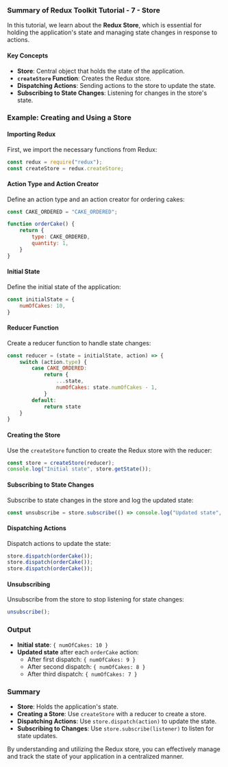 ### Summary of Redux Toolkit Tutorial - 7 - Store

In this tutorial, we learn about the **Redux Store**, which is essential for holding the application's state and managing state changes in response to actions.

#### Key Concepts

- **Store**: Central object that holds the state of the application.
- **`createStore` Function**: Creates the Redux store.
- **Dispatching Actions**: Sending actions to the store to update the state.
- **Subscribing to State Changes**: Listening for changes in the store's state.

### Example: Creating and Using a Store

#### Importing Redux
First, we import the necessary functions from Redux:
```javascript
const redux = require("redux");
const createStore = redux.createStore;
```

#### Action Type and Action Creator
Define an action type and an action creator for ordering cakes:
```javascript
const CAKE_ORDERED = "CAKE_ORDERED";

function orderCake() {
    return {
        type: CAKE_ORDERED,
        quantity: 1,
    }
}
```

#### Initial State
Define the initial state of the application:
```javascript
const initialState = {
    numOfCakes: 10,
}
```

#### Reducer Function
Create a reducer function to handle state changes:
```javascript
const reducer = (state = initialState, action) => {
    switch (action.type) {
        case CAKE_ORDERED:
            return {
                ...state,
                numOfCakes: state.numOfCakes - 1,
            }
        default:
            return state
    }
}
```

#### Creating the Store
Use the `createStore` function to create the Redux store with the reducer:
```javascript
const store = createStore(reducer);
console.log("Initial state", store.getState());
```

#### Subscribing to State Changes
Subscribe to state changes in the store and log the updated state:
```javascript
const unsubscribe = store.subscribe(() => console.log("Updated state", store.getState()));
```

#### Dispatching Actions
Dispatch actions to update the state:
```javascript
store.dispatch(orderCake());
store.dispatch(orderCake());
store.dispatch(orderCake());
```

#### Unsubscribing
Unsubscribe from the store to stop listening for state changes:
```javascript
unsubscribe();
```

### Output
- **Initial state**: `{ numOfCakes: 10 }`
- **Updated state** after each `orderCake` action:
  - After first dispatch: `{ numOfCakes: 9 }`
  - After second dispatch: `{ numOfCakes: 8 }`
  - After third dispatch: `{ numOfCakes: 7 }`

### Summary
- **Store**: Holds the application's state.
- **Creating a Store**: Use `createStore` with a reducer to create a store.
- **Dispatching Actions**: Use `store.dispatch(action)` to update the state.
- **Subscribing to Changes**: Use `store.subscribe(listener)` to listen for state updates.

By understanding and utilizing the Redux store, you can effectively manage and track the state of your application in a centralized manner.